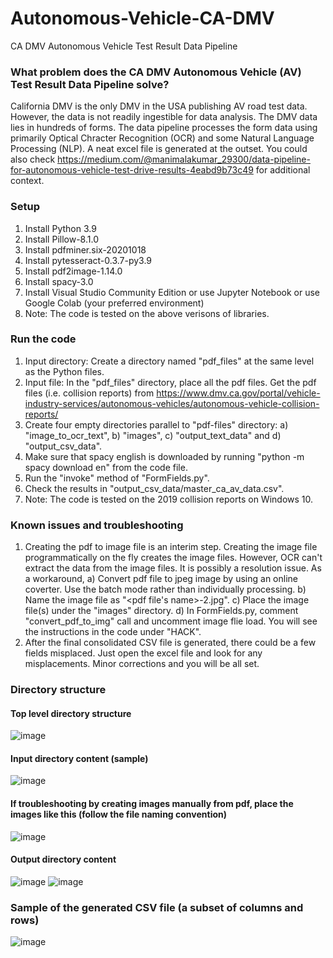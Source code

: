 # Autonomous-Vehicle-CA-DMV
CA DMV Autonomous Vehicle Test Result Data Pipeline

### What problem does the CA DMV Autonomous Vehicle (AV) Test Result Data Pipeline solve?
California DMV is the only DMV in the USA publishing AV road test data. However, the data is not readily ingestible for data analysis. 
The DMV data lies in hundreds of forms. The data pipeline processes the form data using primarily Optical Chracter Recognition (OCR) and some Natural Language Processing (NLP).
A neat excel file is generated at the outset. You could also check https://medium.com/@manimalakumar_29300/data-pipeline-for-autonomous-vehicle-test-drive-results-4eabd9b73c49 for additional context.

### Setup
1. Install Python 3.9
2. Install Pillow-8.1.0
3. Install pdfminer.six-20201018
4. Install pytesseract-0.3.7-py3.9
5. Install pdf2image-1.14.0
6. Install spacy-3.0
7. Install Visual Studio Community Edition or use Jupyter Notebook or use Google Colab (your preferred environment)
8. Note: The code is tested on the above verisons of libraries. 

### Run the code
1. Input directory: Create a directory named "pdf_files" at the same level as the Python files. 
2. Input file: In the "pdf_files" directory, place all the pdf files. Get the pdf files (i.e. collision reports) from https://www.dmv.ca.gov/portal/vehicle-industry-services/autonomous-vehicles/autonomous-vehicle-collision-reports/
3. Create four empty directories parallel to "pdf-files" directory: a) "image_to_ocr_text", b) "images", c) "output_text_data" and d) "output_csv_data".
4. Make sure that spacy english is downloaded by running "python -m spacy download en" from the code file. 
5. Run the "invoke" method of "FormFields.py".
6. Check the results in "output_csv_data/master_ca_av_data.csv".
7. Note: The code is tested on the 2019 collision reports on Windows 10.

### Known issues and troubleshooting
1. Creating the pdf to image file is an interim step. Creating the image file programmatically on the fly creates the image files. However, OCR can't extract the data from the image files. It is possibly a resolution issue. As a workaround, a) Convert pdf file to jpeg image by using an online coverter. Use the batch mode rather than individually processing. b) Name the image file as "<pdf file's name>-2.jpg". c) Place the image file(s) under the "images" directory. d) In FormFields.py, comment "convert_pdf_to_img" call and uncomment image flie load. You will see the instructions in the code under "HACK".
2. After the final consolidated CSV file is generated, there could be a few fields misplaced. Just open the excel file and look for any misplacements. Minor corrections and you will be all set.

### Directory structure

#### Top level directory structure
![image](https://user-images.githubusercontent.com/34682445/111552702-45557680-8759-11eb-9439-0e140957929f.png)

#### Input directory content (sample)
![image](https://user-images.githubusercontent.com/34682445/111552846-8d749900-8759-11eb-8ed0-9ce3726953d2.png)

#### If troubleshooting by creating images manually from pdf, place the images like this (follow the file naming convention)
![image](https://user-images.githubusercontent.com/34682445/111552975-cc0a5380-8759-11eb-8020-a635f53aac36.png)

#### Output directory content
![image](https://user-images.githubusercontent.com/34682445/111553090-0a077780-875a-11eb-9776-3c52c866a876.png)
![image](https://user-images.githubusercontent.com/34682445/111553112-155aa300-875a-11eb-8f41-618d3c4c6fb9.png)

### Sample of the generated CSV file (a subset of columns and rows)
![image](https://user-images.githubusercontent.com/34682445/111553243-56eb4e00-875a-11eb-893f-a83b657aea4f.png)






